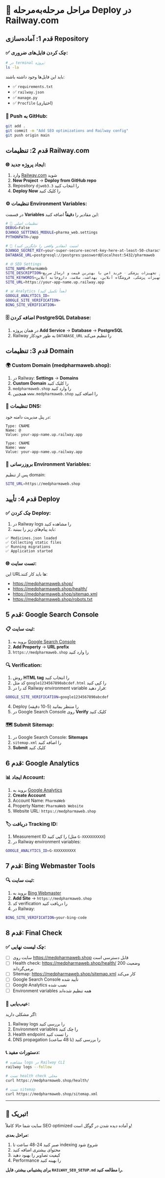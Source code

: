 # 🚀 مراحل مرحله‌به‌مرحله Deploy در Railway.com

## قدم 1: آماده‌سازی Repository

### ✅ چک کردن فایل‌های ضروری:
```bash
# در terminal پروژه:
ls -la
```

باید این فایل‌ها وجود داشته باشند:
- ✅ `requirements.txt`
- ✅ `railway.json`
- ✅ `manage.py`
- ✅ `Procfile` (اختیاری)

### 🔄 Push به GitHub:
```bash
git add .
git commit -m "Add SEO optimizations and Railway config"
git push origin main
```

## قدم 2: تنظیمات Railway.com

### 🌐 ایجاد پروژه جدید:
1. وارد [Railway.com](https://railway.app) شوید
2. **New Project** → **Deploy from GitHub repo**
3. Repository `djweb3.3` را انتخاب کنید
4. **Deploy Now** را کلیک کنید

### ⚙️ تنظیمات Environment Variables:

در قسمت **Variables** این مقادیر را **دقیقاً** اضافه کنید:

```bash
# 🔧 تنظیمات اصلی
DEBUG=False
DJANGO_SETTINGS_MODULE=pharma_web.settings
PYTHONPATH=/app

# 🔐 امنیت (مقادیر واقعی را جایگزین کنید)
DJANGO_SECRET_KEY=your-super-secure-secret-key-here-at-least-50-characters-long-and-random
DATABASE_URL=postgresql://postgres:password@localhost:5432/pharmaweb

# 🌐 SEO Settings
SITE_NAME=PharmaWeb
SITE_DESCRIPTION=فروشگاه آنلاین دارو و تجهیزات پزشکی - خرید امن با بهترین قیمت و ارسال سریع
SITE_KEYWORDS=دارو، تجهیزات پزشکی، فروشگاه آنلاین، بهداشت، سلامت، داروخانه آنلاین، PharmaWeb
SITE_URL=https://your-app-name.up.railway.app

# 📊 Analytics (بعداً تکمیل کنید)
GOOGLE_ANALYTICS_ID=
GOOGLE_SITE_VERIFICATION=
BING_SITE_VERIFICATION=
```

### 🗄️ اضافه کردن PostgreSQL Database:
1. در همان پروژه **Add Service** → **Database** → **PostgreSQL**
2. Railway به طور خودکار `DATABASE_URL` را تنظیم می‌کند

## قدم 3: تنظیمات Domain

### 🌍 Custom Domain (medpharmaweb.shop):
1. در Railway: **Settings** → **Domains**
2. **Custom Domain** را کلیک کنید
3. `medpharmaweb.shop` را وارد کنید
4. همچنین `www.medpharmaweb.shop` را اضافه کنید

### 🔧 تنظیمات DNS:
در پنل مدیریت دامنه خود:

```dns
Type: CNAME
Name: @
Value: your-app-name.up.railway.app

Type: CNAME
Name: www  
Value: your-app-name.up.railway.app
```

### 📝 بروزرسانی Environment Variables:
پس از تنظیم domain:
```bash
SITE_URL=https://medpharmaweb.shop
```

## قدم 4: تأیید Deploy

### ✅ چک کردن Deploy:
1. در Railway logs را مشاهده کنید
2. باید پیام‌های زیر را ببینید:
```
✅ Medicines.json loaded
✅ Collecting static files
✅ Running migrations
✅ Application started
```

### 🌐 تست سایت:
این URLها باید کار کنند:
- https://medpharmaweb.shop/
- https://medpharmaweb.shop/health/
- https://medpharmaweb.shop/sitemap.xml
- https://medpharmaweb.shop/robots.txt

## قدم 5: Google Search Console

### 📋 ثبت سایت:
1. بروید به [Google Search Console](https://search.google.com/search-console)
2. **Add Property** → **URL prefix**
3. `https://medpharmaweb.shop` را وارد کنید

### 🔍 Verification:
1. روش **HTML tag** را انتخاب کنید
2. کد مثل `google1234567890abcdef.html` را کپی کنید
3. کد را در Railway environment variable قرار دهید:
```bash
GOOGLE_SITE_VERIFICATION=google1234567890abcdef
```
4. Deploy را منتظر بمانید (5-10 دقیقه)
5. در Google Search Console روی **Verify** کلیک کنید

### 🗺️ Submit Sitemap:
1. در Google Search Console: **Sitemaps**
2. `sitemap.xml` را اضافه کنید
3. **Submit** کلیک کنید

## قدم 6: Google Analytics

### 📊 ایجاد Account:
1. بروید به [Google Analytics](https://analytics.google.com)
2. **Create Account**
3. Account Name: `PharmaWeb`
4. Property Name: `PharmaWeb Website`
5. Website URL: `https://medpharmaweb.shop`

### 🏷️ دریافت Tracking ID:
1. Measurement ID را کپی کنید (مثل `G-XXXXXXXXXX`)
2. در Railway environment variables:
```bash
GOOGLE_ANALYTICS_ID=G-XXXXXXXXXX
```

## قدم 7: Bing Webmaster Tools

### 🔍 ثبت سایت:
1. بروید به [Bing Webmaster](https://www.bing.com/webmasters)
2. **Add Site** → `https://medpharmaweb.shop`
3. کد verification را دریافت کنید
4. در Railway:
```bash
BING_SITE_VERIFICATION=your-bing-code
```

## قدم 8: Final Check

### ✅ چک لیست نهایی:
- [ ] سایت روی https://medpharmaweb.shop قابل دسترسی است
- [ ] Health check: https://medpharmaweb.shop/health/ وضعیت 200 برمی‌گرداند
- [ ] Sitemap: https://medpharmaweb.shop/sitemap.xml کار می‌کند
- [ ] Google Search Console تأیید شده
- [ ] Google Analytics نصب شده
- [ ] Environment variables همه تنظیم شده‌اند

### 🚨 عیب‌یابی:
اگر مشکلی دارید:
1. Railway logs را بررسی کنید
2. Environment variables را چک کنید
3. Health endpoint را تست کنید
4. DNS propagation را بررسی کنید (تا 48 ساعت)

### 📞 دستورات مفید:
```bash
# مشاهده logs در Railway CLI
railway logs --follow

# تست health check محلی
curl https://medpharmaweb.shop/health/

# تست sitemap
curl https://medpharmaweb.shop/sitemap.xml
```

---

## 🎉 تبریک! 

سایت شما حالا کاملاً SEO optimized و آماده دیده شدن در گوگل است!

**مراحل بعدی:**
1. صبر کنید 24-48 ساعت تا indexing شروع شود
2. محتوای بیشتری اضافه کنید
3. کیفیت تصاویر را بهبود دهید
4. Performance را بهینه کنید

**برای پشتیبانی بیشتر، فایل `RAILWAY_SEO_SETUP.md` را مطالعه کنید.**